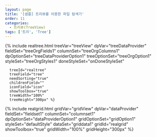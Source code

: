 ```yaml
---
layout: page
title: '[샘플] 트리뷰를 이용한 파일 탐색기'
order: 11
categories:
  - 트리뷰(TreeView)
tags: ['트리', 'Tree']
---
```


<script>
  var onDoneStyleSet = function() {
    var dataUrl = '{{ "/resource/data/treeOrgData1.json" | prepend: site.baseurl }}';
    $.ajax({
        url: dataUrl,
        success: function(data) {
          treeDataProvider.setJsonRows(data, "rows","","");
        }
    });
  }
</script>

<div class="row">
  <div class="col-md-4 col-sm-4">
    {% include realtree.html
      treeVar="treeView"
      dpVar="treeDataProvider"
      fieldSet="treeOrgFields1"
      columnSet="treeOrgColumns1"
      dpOptionSet="treeDataProviderOption1"
      treeOptionSet="treeOrgOption1"
      styleSet="treeOrgStyles1"
      doneStyleSet="onDoneStyleSet"

      treeId="realtree"
      treeField="tree"
      needSorting="true"
      childrenField=""
      iconField="icon"
      showToolbox="true"
      treeWidth="100%"
      treeHeight="300px" %}
  </div>
  <div class="col-md-8 col-sm-8">
    {% include realgrid.html
      gridVar="gridView"
      dpVar="dataProvider"
      fieldSet="fieldset1"
      columnSet="columnset1"
      dpOptionSet="dataProviderOption1"
      gridOptionSet="gridOption1"
      styleSet="defaultStyle"
      dataSet="griddata1"
      gridId="realgrid"
      showToolbox="true"
      gridWidth="100%"
      gridHeight="300px" %}
  </div>
</div>
